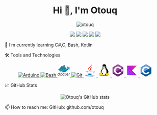 <h1 align="center">Hi 👋, I'm Otouq</h1> <p align="center"> <img src="https://komarev.com/ghpvc/?username=otouq&label=Profile%20views&color=0e75b6&style=flat" alt="otouq" /> </p> <p align="center"> <img src="https://img.shields.io/badge/-Java-007396?logo=java&logoColor=white&style=for-the-badge" /> <img src="https://img.shields.io/badge/-C%23-239120?logo=c-sharp&logoColor=white&style=for-the-badge" /> <img src="https://img.shields.io/badge/-Bash-4EAA25?logo=gnu-bash&logoColor=white&style=for-the-badge" /> <img src="https://img.shields.io/badge/-Linux-FCC624?logo=linux&logoColor=black&style=for-the-badge" /> <img src="https://img.shields.io/badge/-Kotlin-0095D5?logo=kotlin&logoColor=white&style=for-the-badge" /> </p>
🌱 I’m currently learning C#,C, Bash, Kotlin

🛠️ Tools and Technologies
<p align="center"> <a href="https://www.arduino.cc/" target="_blank" rel="noreferrer"> <img src="https://cdn.worldvectorlogo.com/logos/arduino-1.svg" alt="Arduino" width="40" height="40"/> </a> <a href="https://www.gnu.org/software/bash/" target="_blank" rel="noreferrer"> <img src="https://www.vectorlogo.zone/logos/gnu_bash/gnu_bash-icon.svg" alt="Bash" width="40" height="40"/> </a> <a href="https://www.docker.com/" target="_blank" rel="noreferrer"> <img src="https://raw.githubusercontent.com/devicons/devicon/master/icons/docker/docker-original-wordmark.svg" alt="Docker" width="40" height="40"/> </a> <a href="https://git-scm.com/" target="_blank" rel="noreferrer"> <img src="https://www.vectorlogo.zone/logos/git-scm/git-scm-icon.svg" alt="Git" width="40" height="40"/> </a> <a href="https://www.java.com" target="_blank" rel="noreferrer"> <img src="https://raw.githubusercontent.com/devicons/devicon/master/icons/java/java-original.svg" alt="Java" width="40" height="40"/> </a> <a href="https://www.linux.org/" target="_blank" rel="noreferrer"> <img src="https://raw.githubusercontent.com/devicons/devicon/master/icons/linux/linux-original.svg" alt="Linux" width="40" height="40"/> </a> <a href="https://learn.microsoft.com/en-us/dotnet/csharp/" target="_blank" rel="noreferrer"> <img src="https://raw.githubusercontent.com/devicons/devicon/master/icons/csharp/csharp-original.svg" alt="C#" width="40" height="40"/> </a> <a href="https://kotlinlang.org/" target="_blank" rel="noreferrer"> <img src="https://raw.githubusercontent.com/devicons/devicon/master/icons/kotlin/kotlin-original.svg" alt="Kotlin" width="40" height="40"/> </a> <a href="https://www.cprogramming.com/" target="_blank" rel="noreferrer"> <img src="https://raw.githubusercontent.com/devicons/devicon/master/icons/c/c-original.svg" alt="C" width="40" height="40"/> </a> </p>
📈 GitHub Stats
<p align="center"> <img src="https://github-readme-stats.vercel.app/api?username=otouq&show_icons=true&theme=radical" alt="Otouq's GitHub stats" /> </p>
📫 How to reach me:
GitHub: github.com/otouq
